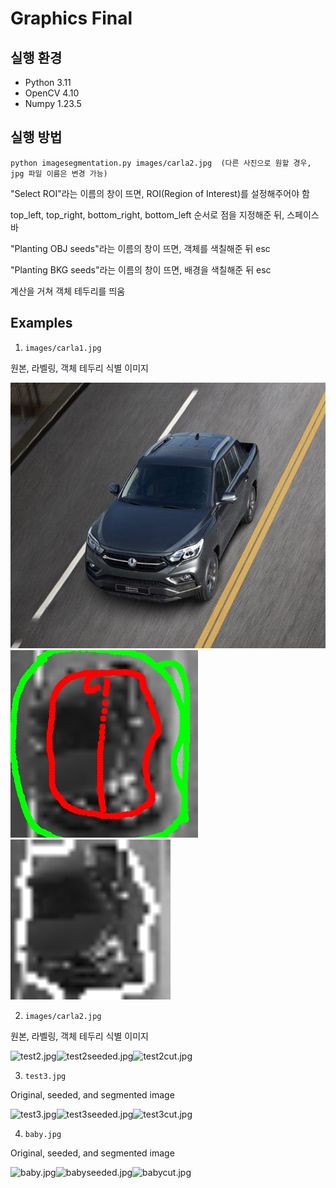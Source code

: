 # Graphics Final

## 실행 환경

- Python 3.11
- OpenCV 4.10
- Numpy 1.23.5

## 실행 방법
``` 
python imagesegmentation.py images/carla2.jpg  (다른 사진으로 원할 경우, jpg 파일 이름은 변경 가능)
```

"Select ROI"라는 이름의 창이 뜨면, ROI(Region of Interest)를 설정해주어야 함

top_left, top_right, bottom_right, bottom_left 순서로 점을 지정해준 뒤, 스페이스바

"Planting OBJ seeds"라는 이름의 창이 뜨면, 객체를 색칠해준 뒤 esc

"Planting BKG seeds"라는 이름의 창이 뜨면, 배경을 색칠해준 뒤 esc

계산을 거쳐 객체 테두리를 띄움

## Examples

1. `images/carla1.jpg` 

원본, 라벨링, 객체 테두리 식별 이미지

![원본](https://github.com/crator99/graphics_final/blob/main/images/carla1.jpg) ![라벨링](https://github.com/crator99/graphics_final/blob/main/images/carla1seeded.jpg) ![객체 테두리 식별](https://github.com/crator99/graphics_final/blob/main/images/carla1cut.jpg)

2. `images/carla2.jpg`

원본, 라벨링, 객체 테두리 식별 이미지

![test2.jpg](images/test2.jpg)![test2seeded.jpg](images/test2seeded.jpg)![test2cut.jpg](images/test2cut.jpg)

3. `test3.jpg`

Original, seeded, and segmented image

![test3.jpg](images/test3.jpg)![test3seeded.jpg](images/test3seeded.jpg)![test3cut.jpg](images/test3cut.jpg)


4. `baby.jpg`

Original, seeded, and segmented image

![baby.jpg](images/baby.jpg)![babyseeded.jpg](images/babyseeded.jpg)![babycut.jpg](images/babycut.jpg)



